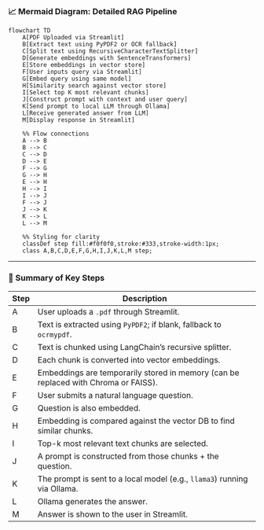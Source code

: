 
### 📈 Mermaid Diagram: Detailed RAG Pipeline

```mermaid
flowchart TD
    A[PDF Uploaded via Streamlit]
    B[Extract text using PyPDF2 or OCR fallback]
    C[Split text using RecursiveCharacterTextSplitter]
    D[Generate embeddings with SentenceTransformers]
    E[Store embeddings in vector store]
    F[User inputs query via Streamlit]
    G[Embed query using same model]
    H[Similarity search against vector store]
    I[Select top K most relevant chunks]
    J[Construct prompt with context and user query]
    K[Send prompt to local LLM through Ollama]
    L[Receive generated answer from LLM]
    M[Display response in Streamlit]

    %% Flow connections
    A --> B
    B --> C
    C --> D
    D --> E
    F --> G
    G --> H
    E --> H
    H --> I
    I --> J
    F --> J
    J --> K
    K --> L
    L --> M

    %% Styling for clarity
    classDef step fill:#f0f0f0,stroke:#333,stroke-width:1px;
    class A,B,C,D,E,F,G,H,I,J,K,L,M step;

```

---

### 🧠 Summary of Key Steps

| Step | Description                                                                         |
| ---- | ----------------------------------------------------------------------------------- |
| A    | User uploads a `.pdf` through Streamlit.                                            |
| B    | Text is extracted using `PyPDF2`; if blank, fallback to `ocrmypdf`.                 |
| C    | Text is chunked using LangChain’s recursive splitter.                               |
| D    | Each chunk is converted into vector embeddings.                                     |
| E    | Embeddings are temporarily stored in memory (can be replaced with Chroma or FAISS). |
| F    | User submits a natural language question.                                           |
| G    | Question is also embedded.                                                          |
| H    | Embedding is compared against the vector DB to find similar chunks.                 |
| I    | Top-k most relevant text chunks are selected.                                       |
| J    | A prompt is constructed from those chunks + the question.                           |
| K    | The prompt is sent to a local model (e.g., `llama3`) running via Ollama.            |
| L    | Ollama generates the answer.                                                        |
| M    | Answer is shown to the user in Streamlit.                                           |
